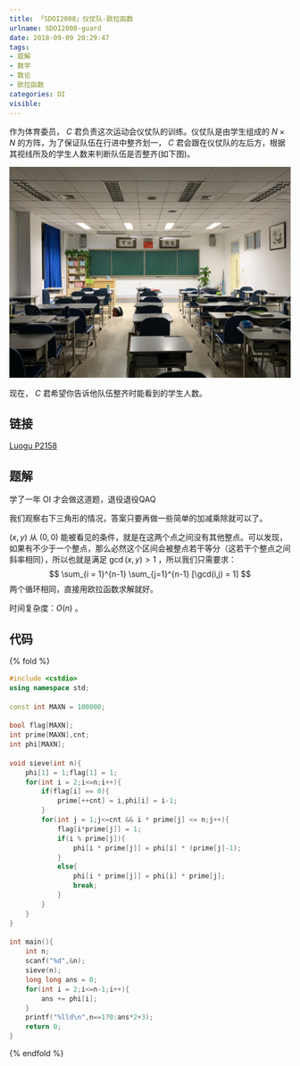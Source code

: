 ```yaml
---
title: 「SDOI2008」仪仗队-欧拉函数
urlname: SDOI2008-guard
date: 2018-09-09 20:29:47
tags:
- 题解
- 数学
- 数论
- 欧拉函数
categories: OI
visible:
---
```


作为体育委员， $C$ 君负责这次运动会仪仗队的训练。仪仗队是由学生组成的 $N \times N$ 的方阵，为了保证队伍在行进中整齐划一， $C$ 君会跟在仪仗队的左后方，根据其视线所及的学生人数来判断队伍是否整齐(如下图)。 

![](1.jpg)

 现在， $C$ 君希望你告诉他队伍整齐时能看到的学生人数。

<!-- more -->

## 链接

[Luogu P2158](https://www.luogu.org/problemnew/show/P2158)

## 题解

学了一年 $\text{OI}$ 才会做这道题，退役退役QAQ

我们观察右下三角形的情况，答案只要再做一些简单的加减乘除就可以了。

$(x,y)$ 从 $(0,0)$ 能被看见的条件，就是在这两个点之间没有其他整点。可以发现，如果有不少于一个整点，那么必然这个区间会被整点若干等分（这若干个整点之间斜率相同），所以也就是满足 $\gcd(x,y) > 1$ ，所以我们只需要求：
$$
\sum_{i = 1}^{n-1} \sum_{j=1}^{n-1} [\gcd(i,j) = 1]
$$
两个循环相同，直接用欧拉函数求解就好。

时间复杂度：$O(n)$ 。

## 代码

{% fold %}

```cpp
#include <cstdio>
using namespace std;

const int MAXN = 100000;

bool flag[MAXN];
int prime[MAXN],cnt;
int phi[MAXN];

void sieve(int n){
    phi[1] = 1;flag[1] = 1;
    for(int i = 2;i<=n;i++){
        if(flag[i] == 0){
            prime[++cnt] = i,phi[i] = i-1;
        }
        for(int j = 1;j<=cnt && i * prime[j] <= n;j++){
            flag[i*prime[j]] = 1;
            if(i % prime[j]){
                phi[i * prime[j]] = phi[i] * (prime[j]-1);
            }
            else{
                phi[i * prime[j]] = phi[i] * prime[j];
                break; 
            }
        }
    }
}

int main(){
    int n;
    scanf("%d",&n);
    sieve(n);
    long long ans = 0;
    for(int i = 2;i<=n-1;i++){
        ans += phi[i];
    }
    printf("%lld\n",n==1?0:ans*2+3);
    return 0;
} 
```



{% endfold %}